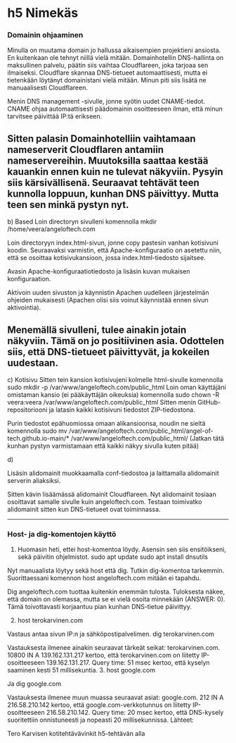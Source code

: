 # h5 Nimekäs

### Domainin ohjaaminen
 
Minulla on muutama domain jo hallussa aikaisempien projektieni ansiosta. En kuitenkaan ole tehnyt niillä vielä mitään. Domainhotellin DNS-hallinta on maksullinen palvelu, päätin siis vaihtaa Cloudflareen, joka tarjoaa sen ilmaiseksi.
Cloudflare skannaa DNS-tietueet automaattisesti, mutta ei tietenkään löytänyt domainistani vielä mitään. Minun piti siis lisätä ne manuaalisesti Cloudflareen.
 
Menin DNS management -sivulle, jonne syötin uudet CNAME-tiedot. CNAME ohjaa automaattisesti päädomainin osoitteeseen ilman, että minun tarvitsee päivittää IP:tä erikseen.
 
Sitten palasin Domainhotelliin vaihtamaan nameserverit Cloudflaren antamiin nameservereihin. Muutoksilla saattaa kestää kauankin ennen kuin ne tulevat näkyviin. Pysyin siis kärsivällisenä. 
Seuraavat tehtävät teen kunnolla loppuun, kunhan DNS päivittyy. Mutta teen sen minkä pystyn nyt.
---
b)	Based
Loin directoryn sivulleni komennolla mkdir /home/veera/angeloftech.com
 
Loin directoryyn index.html-sivun, jonne copy pastesin vanhan kotisivuni koodin. 
Seuraavaksi varmistin, että Apache-konfiguraatio on asetettu niin, että se osoittaa kotisivukansioon, jossa index.html-tiedosto sijaitsee.  
 
Avasin Apache-konfiguraatiotiedosto ja lisäsin kuvan mukaisen konfiguraation. 
 
Aktivoin uuden sivuston ja käynnistin Apachen uudelleen järjestelmän ohjeiden mukaisesti (Apachen olisi siis voinut käynnistää ennen sivun aktivointia). 
 
Menemällä sivulleni, tulee ainakin jotain näkyviin. Tämä on jo positiivinen asia. Odottelen siis, että DNS-tietueet päivittyvät, ja kokeilen uudestaan.
---
c)	Kotisivu
Sitten tein kansion kotisivujeni kolmelle html-sivulle komennolla sudo mkdir -p /var/www/angeloftech.com/public_html
Loin oman käyttäjäni omistaman kansio (ei pääkäyttäjän oikeuksia) komennolla sudo chown -R veera:veera /var/www/angeloftech.com/public_html
Sitten menin GitHub-repositoriooni ja latasin kaikki kotisivuni tiedostot ZIP-tiedostona. 
 
Purin tiedostot epähuomiossa omaan alikansioonsa, noudin ne sieltä komennolla sudo mv /var/www/angeloftech.com/public_html/angel-of-tech.github.io-main/* /var/www/angeloftech.com/public_html/
(Jatkan tätä kunhan pystyn varmistamaan että kaikki näkyy sivulla kuten pitää)

d) 
 
Lisäsin alidomainit muokkaamalla conf-tiedostoa ja laittamalla alidomainit serverin aliaksiksi. 
 
Sitten kävin lisäämässä alidomainit Cloudflareen. Nyt alidomainit tosiaan osoittavat samalle sivulle kuin angeloftech.com. Testaan toimivatko alidomainit sitten kun DNS-tietueet ovat toiminnassa.

--- 

### Host- ja dig-komentojen käyttö

1. Huomasin heti, ettei host-komentoa löydy. Asensin sen siis ensitöikseni, sekä päivitin ohjelmistot. 
sudo apt update
sudo apt install dnsutils
 
Nyt manuaalista löytyy sekä host että dig. Tutkin dig-komentoa tarkemmin. 
Suorittaessani komennon host angeloftech.com mitään ei tapahdu.
 
Dig angeloftech.com tuottaa kuitenkin enemmän tulosta. Tuloksesta näkee, että domain on olemassa, mutta se ei vielä osoita minnekään (ANSWER: 0). Tämä toivottavasti korjaantuu pian kunhan DNS-tietue päivittyy.

2. host terokarvinen.com
 
Vastaus antaa sivun IP:n ja sähköpostipalvelimen.
dig terokarvinen.com
 
Vastauksesta ilmenee ainakin seuraavat tärkeät seikat:
terokarvinen.com. 10800 IN A 139.162.131.217 kertoo, että terokarvinen.com on liitetty IP-osoitteeseen 139.162.131.217.
Query time: 51 msec kertoo, että kyselyn saaminen kesti 51 millisekuntia.
3. host google.com
 
Ja dig google.com
 
Vastauksesta ilmenee muun muassa seuraavat asiat:
google.com. 212 IN A 216.58.210.142 kertoo, että google.com-verkkotunnus on liitetty IP-osoitteeseen 216.58.210.142.
Query time: 20 msec kertoo, että DNS-kysely suoritettiin onnistuneesti ja nopeasti 20 millisekunnissa.
Lähteet:

Tero Karvisen kotitehtävävinkit h5-tehtävän alla
